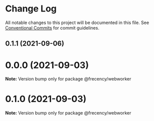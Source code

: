 # Change Log

All notable changes to this project will be documented in this file.
See [Conventional Commits](https://conventionalcommits.org) for commit guidelines.

## 0.1.1 (2021-09-06)



# 0.0.0 (2021-09-03)

**Note:** Version bump only for package @frecency/webworker





# 0.1.0 (2021-09-03)

**Note:** Version bump only for package @frecency/webworker
